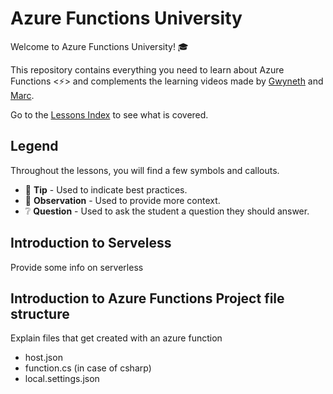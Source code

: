 # Azure Functions University

Welcome to Azure Functions University! 🎓

This repository contains everything you need to learn about Azure Functions &lt;⚡&gt; and complements the learning videos made by [Gwyneth](https://twitter.com/madebygps) and [Marc](https://twitter.com/marcduiker).

Go to the [Lessons Index](lessons/_index.md) to see what is covered.

## Legend

Throughout the lessons, you will find a few symbols and callouts.

- 📝 __Tip__ - Used to indicate best practices.
- 🔎 __Observation__ - Used to provide more context.
- ❔ __Question__ - Used to ask the student a question they should answer.

## Introduction to Serveless
Provide some info on serverless

## Introduction to Azure Functions Project file structure
Explain files that get created with an azure function

- host.json
- function.cs (in case of csharp)
- local.settings.json
